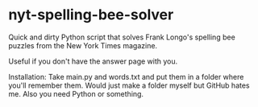 # nyt-spelling-bee-solver
Quick and dirty Python script that solves Frank Longo's spelling bee puzzles from the New York Times magazine.

Useful if you don't have the answer page with you.


Installation:
    Take main.py and words.txt and put them in a folder where you'll remember them. Would just make a folder myself but GitHub hates me.
    Also you need Python or something.
